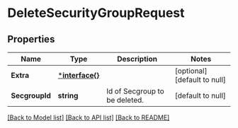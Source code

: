 # DeleteSecurityGroupRequest

## Properties
Name | Type | Description | Notes
------------ | ------------- | ------------- | -------------
**Extra** | [***interface{}**](interface{}.md) |  | [optional] [default to null]
**SecgroupId** | **string** | Id of Secgroup to be deleted. | [default to null]

[[Back to Model list]](../README.md#documentation-for-models) [[Back to API list]](../README.md#documentation-for-api-endpoints) [[Back to README]](../README.md)


